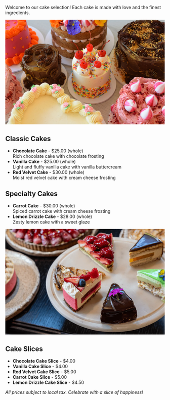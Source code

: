 
Welcome to our cake selection! Each cake is made with love and the finest ingredients.

![Cake](Cake.png) 

## Classic Cakes
- **Chocolate Cake** - $25.00 (whole)  
  Rich chocolate cake with chocolate frosting
- **Vanilla Cake** - $25.00 (whole)  
  Light and fluffy vanilla cake with vanilla buttercream
- **Red Velvet Cake** - $30.00 (whole)  
  Moist red velvet cake with cream cheese frosting

## Specialty Cakes
- **Carrot Cake** - $30.00 (whole)  
  Spiced carrot cake with cream cheese frosting
- **Lemon Drizzle Cake** - $28.00 (whole)  
  Zesty lemon cake with a sweet glaze

![Cakes](Cakes.png) 

## Cake Slices
- **Chocolate Cake Slice** - $4.00
- **Vanilla Cake Slice** - $4.00
- **Red Velvet Cake Slice** - $5.00
- **Carrot Cake Slice** - $5.00
- **Lemon Drizzle Cake Slice** - $4.50

*All prices subject to local tax. Celebrate with a slice of happiness!*
